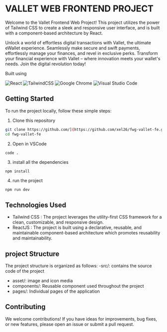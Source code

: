 # VALLET WEB FRONTEND PROJECT

Welcome to the Vallet Frontend Web Project! This project utilizes the power of Tailwind CSS to create a sleek and responsive user interface, and is built with a component-based architecture by React.

Unlock a world of effortless digital transactions with Vallet, the ultimate eWallet experience. Seamlessly make secure and swift payments, effortlessly manage your finances, and revel in exclusive perks. Transform your financial experience with Vallet – where innovation meets your wallet's needs. Join the digital revolution today!

Built using

![React](https://img.shields.io/badge/react-%2320232a.svg?style=for-the-badge&logo=react&logoColor=%2361DAFB)
![TailwindCSS](https://img.shields.io/badge/tailwindcss-%2338B2AC.svg?style=for-the-badge&logo=tailwind-css&logoColor=white)
![Google Chrome](https://img.shields.io/badge/Google%20Chrome-4285F4?style=for-the-badge&logo=GoogleChrome&logoColor=white)
![Visual Studio Code](https://img.shields.io/badge/Visual%20Studio%20Code-0078d7.svg?style=for-the-badge&logo=visual-studio-code&logoColor=white)

## Getting Started

To run the project locally, follow these simple steps:

1. Clone this repository
```sh
git clone https://github.com/](https://github.com/xel26/fwg-vallet-fe.git
cd fwg-vallet-fe
```

2. Open in VSCode
```sh
code .
```

3. install all the dependencies
```
npm install
```

4. run the project
```
npm run dev
```

## Technologies Used
- Tailwind CSS : The project leverages the utility-first CSS framework for a clean, customizable, and responsive design.
- ReactJS : The project is built using a declarative, reusable, and maintainable component-based architecture which promotes reusability and maintainability.

## project Structure
The project structure is organized as follows:
-src/: contains the source code of the project
  - asset/: image and icon media
  - components/: Reusable component used throughout the project
  - pages/: Individual pages of the application


## Contributing

We welcome contributions! If you have ideas for improvements, bug fixes, or new features, please open an issue or submit a pull request.
